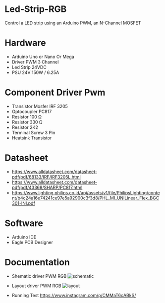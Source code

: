 # Led-Strip-RGB
Control a LED strip using an Arduino PWM, an N-Channel MOSFET

# Hardware
- Arduino Uno or Nano Or Mega
- Driver PWM 3 Channel
- Led Strip 24VDC
- PSU 24V 150W / 6.25A

# Component Driver Pwm
- Transistor Mosfer IRF 3205
- Optocoupler PC817
- Resistor 100 Ω
- Resistor 330 Ω
- Resistor 2K2
- Terminal Screw 3 Pin
- Heatsink Transistor

# Datasheet 
- https://www.alldatasheet.com/datasheet-pdf/pdf/68133/IRF/IRF3205L.html
- https://www.alldatasheet.com/datasheet-pdf/pdf/43368/SHARP/PC817.html
- https://www.lighting.philips.co.id/api/assets/v1/file/PhilipsLighting/content/b4c24a16e74241ce97e5a92900c3f3d8/PHL_MI_UNILinear_Flex_BGC301-INI.pdf

# Software
- Arduino IDE
- Eagle PCB Designer


# Documentation

- Shematic driver PWM RGB
![schematic](https://user-images.githubusercontent.com/50385294/126099091-1e7b14ab-6484-45e9-ae43-3fafd971d225.png)





- Layout driver PWM RGB
![layout](https://user-images.githubusercontent.com/50385294/126099181-b772600f-7268-40e1-ae47-5bb766985901.png)


- Running Test
https://www.instagram.com/p/CMMaT6oABkS/

